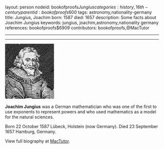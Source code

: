 layout: person
nodeid: bookofproofs$Jungius
categories: history,16th-century
parentid: bookofproofs$600
tags: astronomy,nationality-germany
title: Jungius, Joachim
born: 1587
died: 1657
description: Some facts about Joachim Jungius
keywords: jungius, joachim,astronomy,nationality germany
references: bookofproofs$6909
contributors: bookofproofs,@MacTutor

---


---

![Jungius.jpg](https://github.com/bookofproofs/bookofproofs.github.io/blob/main/_sources/_assets/images/portraits/Jungius.jpg?raw=true)

**Joachim Jungius** was a German mathematician who was one of the first to use exponents to represent powers and who used mathematics as a model for the natural sciences.

Born 22 October 1587 Lübeck, Holstein (now Germany). Died 23 September 1657 Hamburg, Germany.


View full biography at [MacTutor](https://mathshistory.st-andrews.ac.uk/Biographies/Jungius/).